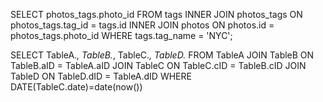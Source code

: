 SELECT photos_tags.photo_id
FROM tags
    INNER JOIN photos_tags
        ON photos_tags.tag_id = tags.id
    INNER JOIN photos
        ON photos.id = photos_tags.photo_id
WHERE tags.tag_name = 'NYC';


SELECT TableA.*, TableB.*, TableC.*, TableD.*
FROM TableA
    JOIN TableB
        ON TableB.aID = TableA.aID
    JOIN TableC
        ON TableC.cID = TableB.cID
    JOIN TableD
        ON TableD.dID = TableA.dID
WHERE DATE(TableC.date)=date(now()) 